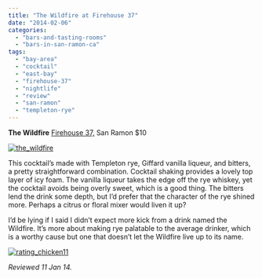 ```yaml
---
title: "The Wildfire at Firehouse 37"
date: "2014-02-06"
categories: 
  - "bars-and-tasting-rooms"
  - "bars-in-san-ramon-ca"
tags: 
  - "bay-area"
  - "cocktail"
  - "east-bay"
  - "firehouse-37"
  - "nightlife"
  - "review"
  - "san-ramon"
  - "templeton-rye"
---
```


**The Wildfire** [Firehouse 37,](http://www.firehouse37.com/) San Ramon $10

[![the_wildfire](http://s3.amazonaws.com/thegourmez-wpmedia/2014/01/the_wildfire-385x500.jpg)](http://www.thegourmez.com/2014/02/the-wildfire/the_wildfire/)

This cocktail’s made with Templeton rye, Giffard vanilla liqueur, and bitters, a pretty straightforward combination. Cocktail shaking provides a lovely top layer of icy foam. The vanilla liqueur takes the edge off the rye whiskey, yet the cocktail avoids being overly sweet, which is a good thing. The bitters lend the drink some depth, but I’d prefer that the character of the rye shined more. Perhaps a citrus or floral mixer would liven it up?

I’d be lying if I said I didn’t expect more kick from a drink named the Wildfire. It’s more about making rye palatable to the average drinker, which is a worthy cause but one that doesn’t let the Wildfire live up to its name.

[![rating_chicken11](http://s3.amazonaws.com/thegourmez-wpmedia/2009/02/rating_chicken11.gif)](http://www.thegourmez.com/2009/02/barten-guestier-private-selection-merlot-2006/rating_chicken11/)

_Reviewed 11 Jan 14._
